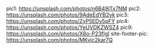 pic1: https://unsplash.com/photos/n6B49lTx7NM
pic2: https://unsplash.com/photos/9AdeEdYB2yk
pic3: https://unsplash.com/photos/ZyP5EDv5pFY
pic4: https://unsplash.com/photos/YeUVDKZWSZ4
pic9: https://unsplash.com/photos/X8o-P23flgI
site-footer-pic: https://unsplash.com/photos/MKvjc2kar7Q